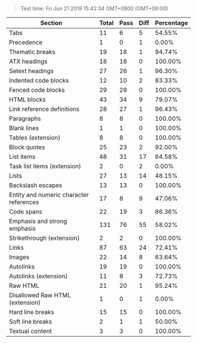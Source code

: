 > Test time: Fri Jun 21 2019 15:42:34 GMT+0800 (GMT+08:00)


| Section | Total | Pass | Diff | Percentage |
| ------- | ----- | ---- | ---- | ---------- |
| Tabs | 11 | 6 | 5 | 54.55% |
| Precedence | 1 | 0 | 1 | 0.00% |
| Thematic breaks | 19 | 18 | 1 | 94.74% |
| ATX headings | 18 | 18 | 0 | 100.00% |
| Setext headings | 27 | 26 | 1 | 96.30% |
| Indented code blocks | 12 | 10 | 2 | 83.33% |
| Fenced code blocks | 29 | 29 | 0 | 100.00% |
| HTML blocks | 43 | 34 | 9 | 79.07% |
| Link reference definitions | 28 | 27 | 1 | 96.43% |
| Paragraphs | 8 | 8 | 0 | 100.00% |
| Blank lines | 1 | 1 | 0 | 100.00% |
| Tables (extension) | 8 | 8 | 0 | 100.00% |
| Block quotes | 25 | 23 | 2 | 92.00% |
| List items | 48 | 31 | 17 | 64.58% |
| Task list items (extension) | 2 | 0 | 2 | 0.00% |
| Lists | 27 | 13 | 14 | 48.15% |
| Backslash escapes | 13 | 13 | 0 | 100.00% |
| Entity and numeric character references | 17 | 8 | 9 | 47.06% |
| Code spans | 22 | 19 | 3 | 86.36% |
| Emphasis and strong emphasis | 131 | 76 | 55 | 58.02% |
| Strikethrough (extension) | 2 | 2 | 0 | 100.00% |
| Links | 87 | 63 | 24 | 72.41% |
| Images | 22 | 14 | 8 | 63.64% |
| Autolinks | 19 | 19 | 0 | 100.00% |
| Autolinks (extension) | 11 | 8 | 3 | 72.73% |
| Raw HTML | 21 | 20 | 1 | 95.24% |
| Disallowed Raw HTML (extension) | 1 | 0 | 1 | 0.00% |
| Hard line breaks | 15 | 15 | 0 | 100.00% |
| Soft line breaks | 2 | 1 | 1 | 50.00% |
| Textual content | 3 | 3 | 0 | 100.00% |

